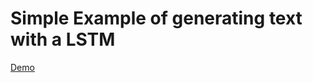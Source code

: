 # Simple Example of generating text with a LSTM

[Demo](https://itpnyu.github.io/p5-deeplearn-js/examples/lstm_1/index.html)
